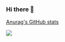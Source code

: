 ### Hi there 👋

[Anurag's GitHub stats](https://github-readme-stats.vercel.app/api?username=anuraghazra&theme=dark&show_icons=true)

<img src="https://hits.seeyoufarm.com/api/count/incr/badge.svg?url=https%3A%2F%2Fgithub.com%2Fliberatos278&count_bg=%23252525&title_bg=%23DBD114&icon=amazon.svg&icon_color=%232D2D2D&title=Kisses&edge_flat=false"/>
